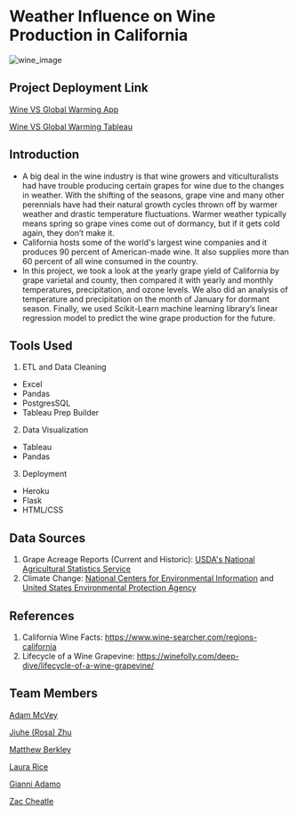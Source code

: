 # Weather Influence on Wine Production in California 
![wine_image](https://inn-entertainment.com/wp-content/uploads/2017/06/Sunset-over-California-Winery.jpg)
## Project Deployment Link
[Wine VS Global Warming App](https://winos-app.herokuapp.com) 

[Wine VS Global Warming Tableau](https://public.tableau.com/profile/laura.rice#!/vizhome/Wine_Project_16053945889300/Wine_Story?publish=yes)

## Introduction
- A big deal in the wine industry is that wine growers and viticulturalists had have trouble producing certain grapes for wine due to the changes in weather. With the shifting of the seasons, grape vine and many other perennials have had their natural growth cycles thrown off by warmer weather and drastic temperature fluctuations. Warmer weather typically means spring so grape vines come out of dormancy, but if it gets cold again, they don’t make it.
- California hosts some of the world's largest wine companies and it produces 90 percent of American-made wine. It also supplies more than 60 percent of all wine consumed in the country.
- In this project, we took a look at the yearly grape yield of California by grape varietal and county, then compared it with yearly and monthly temperatures, precipitation, and ozone levels. We also did an analysis of temperature and precipitation on the month of January for dormant season. Finally, we used Scikit-Learn machine learning library’s linear regression model to predict the wine grape production for the future.

      
## Tools Used
1. ETL and Data Cleaning
- Excel
- Pandas
- PostgresSQL
- Tableau Prep Builder
2. Data Visualization
- Tableau
- Pandas
3. Deployment
- Heroku
- Flask
- HTML/CSS

## Data Sources
1. Grape Acreage Reports (Current and Historic): [USDA's National Agricultural Statistics Service](https://www.nass.usda.gov/Statistics_by_State/California/Publications/Specialty_and_Other_Releases/Grapes/Acreage/Reports/index.php)
2. Climate Change: [National Centers for Environmental Information](https://www.ncdc.noaa.gov/cag/) and [United States Environmental Protection Agency](https://aqs.epa.gov/aqsweb/airdata/download_files.html#Annual)

## References
1. California Wine Facts: https://www.wine-searcher.com/regions-california
2. Lifecycle of a Wine Grapevine: https://winefolly.com/deep-dive/lifecycle-of-a-wine-grapevine/



## Team Members
[Adam McVey](https://github.com/adamemcvey)

[Jiuhe (Rosa) Zhu](https://github.com/Jiuhe2020)

[Matthew Berkley](https://github.com/mberkley25)

[Laura Rice](https://github.com/LRiceBall)

[Gianni Adamo](https://github.com/gianx1)

[Zac Cheatle](https://github.com/zcheatle5)

